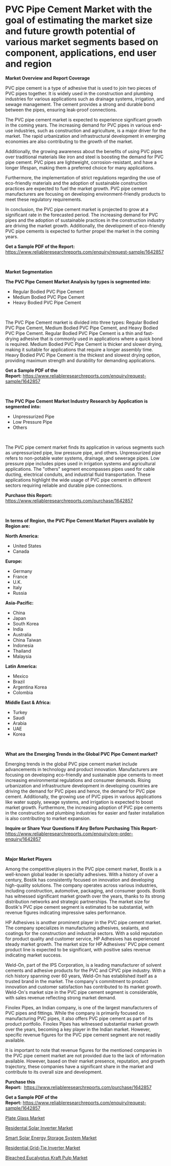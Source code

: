 <p><h1>PVC Pipe Cement Market with the goal of estimating the market size and future growth potential of various market segments based on component, applications, end user and region</h1></p><p><strong>Market Overview and Report Coverage</strong></p>
<p><p>PVC pipe cement is a type of adhesive that is used to join two pieces of PVC pipes together. It is widely used in the construction and plumbing industries for various applications such as drainage systems, irrigation, and sewage management. The cement provides a strong and durable bond between the pipes, ensuring leak-proof connections.</p><p>The PVC pipe cement market is expected to experience significant growth in the coming years. The increasing demand for PVC pipes in various end-use industries, such as construction and agriculture, is a major driver for the market. The rapid urbanization and infrastructural development in emerging economies are also contributing to the growth of the market.</p><p>Additionally, the growing awareness about the benefits of using PVC pipes over traditional materials like iron and steel is boosting the demand for PVC pipe cement. PVC pipes are lightweight, corrosion-resistant, and have a longer lifespan, making them a preferred choice for many applications.</p><p>Furthermore, the implementation of strict regulations regarding the use of eco-friendly materials and the adoption of sustainable construction practices are expected to fuel the market growth. PVC pipe cement manufacturers are focusing on developing environment-friendly products to meet these regulatory requirements.</p><p>In conclusion, the PVC pipe cement market is projected to grow at a significant rate in the forecasted period. The increasing demand for PVC pipes and the adoption of sustainable practices in the construction industry are driving the market growth. Additionally, the development of eco-friendly PVC pipe cements is expected to further propel the market in the coming years.</p></p>
<p><strong>Get a Sample PDF of the Report:</strong> <a href="https://www.reliableresearchreports.com/enquiry/request-sample/1642857">https://www.reliableresearchreports.com/enquiry/request-sample/1642857</a></p>
<p>&nbsp;</p>
<p><strong>Market Segmentation</strong></p>
<p><strong>The PVC Pipe Cement Market Analysis by types is segmented into:</strong></p>
<p><ul><li>Regular Bodied PVC Pipe Cement</li><li>Medium Bodied PVC Pipe Cement</li><li>Heavy Bodied PVC Pipe Cement</li></ul></p>
<p>&nbsp;</p>
<p><p>The PVC Pipe Cement market is divided into three types: Regular Bodied PVC Pipe Cement, Medium Bodied PVC Pipe Cement, and Heavy Bodied PVC Pipe Cement. Regular Bodied PVC Pipe Cement is a thin and fast-drying adhesive that is commonly used in applications where a quick bond is required. Medium Bodied PVC Pipe Cement is thicker and slower drying, making it suitable for applications that require a longer assembly time. Heavy Bodied PVC Pipe Cement is the thickest and slowest drying option, providing maximum strength and durability for demanding applications.</p></p>
<p><strong>Get a Sample PDF of the Report:</strong>&nbsp;<a href="https://www.reliableresearchreports.com/enquiry/request-sample/1642857">https://www.reliableresearchreports.com/enquiry/request-sample/1642857</a></p>
<p>&nbsp;</p>
<p><strong>The PVC Pipe Cement Market Industry Research by Application is segmented into:</strong></p>
<p><ul><li>Unpressurized Pipe</li><li>Low Pressure Pipe</li><li>Others</li></ul></p>
<p>&nbsp;</p>
<p><p>The PVC pipe cement market finds its application in various segments such as unpressurized pipe, low pressure pipe, and others. Unpressurized pipe refers to non-potable water systems, drainage, and sewerage pipes. Low pressure pipe includes pipes used in irrigation systems and agricultural applications. The "others" segment encompasses pipes used for cable ducting, electrical conduits, and industrial fluid transportation. These applications highlight the wide usage of PVC pipe cement in different sectors requiring reliable and durable pipe connections.</p></p>
<p><strong>Purchase this Report:</strong>&nbsp; <a href="https://www.reliableresearchreports.com/purchase/1642857">https://www.reliableresearchreports.com/purchase/1642857</a></p>
<p>&nbsp;</p>
<p><strong>In terms of Region, the PVC Pipe Cement Market Players available by Region are:</strong></p>
<p>
    <p> <strong> North America: </strong>
        <ul>
            <li>United States</li>
            <li>Canada</li>
        </ul>
        </p> 
    <p> <strong> Europe: </strong>
        <ul>
            <li>Germany</li>
            <li>France</li>
            <li>U.K.</li>
            <li>Italy</li>
            <li>Russia</li>
        </ul>
        </p> 
    <p> <strong> Asia-Pacific: </strong>
        <ul>
            <li>China</li>
            <li>Japan</li>
            <li>South Korea</li>
            <li>India</li>
            <li>Australia</li>
            <li>China Taiwan</li>
            <li>Indonesia</li>
            <li>Thailand</li>
            <li>Malaysia</li>
        </ul>
        </p> 
    <p> <strong> Latin America: </strong>
        <ul>
            <li>Mexico</li>
            <li>Brazil</li>
            <li>Argentina Korea</li>
            <li>Colombia</li>
        </ul>
        </p> 
    <p> <strong> Middle East & Africa: </strong>
        <ul>
            <li>Turkey</li>
            <li>Saudi</li>
            <li>Arabia</li>
            <li>UAE</li>
            <li>Korea</li>
        </ul>
    </p>
    </p>
<p>&nbsp;</p>
<p><strong>What are the Emerging Trends in the Global PVC Pipe Cement market?</strong></p>
<p><p>Emerging trends in the global PVC pipe cement market include advancements in technology and product innovation. Manufacturers are focusing on developing eco-friendly and sustainable pipe cements to meet increasing environmental regulations and consumer demands. Rising urbanization and infrastructure development in developing countries are driving the demand for PVC pipes and hence, the demand for PVC pipe cement. Additionally, the growing use of PVC pipes in various applications like water supply, sewage systems, and irrigation is expected to boost market growth. Furthermore, the increasing adoption of PVC pipe cements in the construction and plumbing industries for easier and faster installation is also contributing to market expansion.</p></p>
<p><strong>Inquire or Share Your Questions If Any Before Purchasing This Report</strong>- <a href="https://www.reliableresearchreports.com/enquiry/pre-order-enquiry/1642857">https://www.reliableresearchreports.com/enquiry/pre-order-enquiry/1642857</a></p>
<p>&nbsp;</p>
<p><strong>Major Market Players</strong></p>
<p><p>Among the competitive players in the PVC pipe cement market, Bostik is a well-known global leader in specialty adhesives. With a history of over a century, Bostik has consistently focused on innovation and developing high-quality solutions. The company operates across various industries, including construction, automotive, packaging, and consumer goods. Bostik has witnessed significant market growth over the years, thanks to its strong distribution networks and strategic partnerships. The market size for Bostik's PVC pipe cement segment is estimated to be substantial, with revenue figures indicating impressive sales performance.</p><p>HP Adhesives is another prominent player in the PVC pipe cement market. The company specializes in manufacturing adhesives, sealants, and coatings for the construction and industrial sectors. With a solid reputation for product quality and customer service, HP Adhesives has experienced steady market growth. The market size for HP Adhesives' PVC pipe cement product line is expected to be significant, with positive sales revenue indicating market success.</p><p>Weld-On, part of the IPS Corporation, is a leading manufacturer of solvent cements and adhesive products for the PVC and CPVC pipe industry. With a rich history spanning over 60 years, Weld-On has established itself as a trusted brand in the market. The company's commitment to product innovation and customer satisfaction has contributed to its market growth. Weld-On's market size in the PVC pipe cement segment is considerable, with sales revenue reflecting strong market demand.</p><p>Finolex Pipes, an Indian company, is one of the largest manufacturers of PVC pipes and fittings. While the company is primarily focused on manufacturing PVC pipes, it also offers PVC pipe cement as part of its product portfolio. Finolex Pipes has witnessed substantial market growth over the years, becoming a key player in the Indian market. However, specific revenue figures for the PVC pipe cement segment are not readily available.</p><p>It is important to note that revenue figures for the mentioned companies in the PVC pipe cement market are not provided due to the lack of information available. However, based on their market presence, reputation, and growth trajectory, these companies have a significant share in the market and contribute to its overall size and development.</p></p>
<p><strong>Purchase this Report:</strong>&nbsp;&nbsp;<a href="https://www.reliableresearchreports.com/purchase/1642857">https://www.reliableresearchreports.com/purchase/1642857</a></p>
<p></p>
<p><strong>Get a Sample PDF of the Report:</strong>&nbsp;<a href="https://www.reliableresearchreports.com/enquiry/request-sample/1642857">https://www.reliableresearchreports.com/enquiry/request-sample/1642857</a></p>
<p><p><a href="https://github.com/PeterParrish5/Market-Research-Report-List-2/blob/main/plate-glass-market.md">Plate Glass Market</a></p><p><a href="https://medium.com/@chiragreportprime/residental-solar-inverter-market-outlook-industry-overview-and-forecast-2023-to-2030-bbc4e1b468ff">Residental Solar Inverter Market</a></p><p><a href="https://medium.com/@sainreportprime/smart-solar-energy-storage-system-market-research-report-its-history-and-forecast-2023-to-2030-c38c1eacc542">Smart Solar Energy Storage System Market</a></p><p><a href="https://medium.com/@prachi.reportprime/residential-grid-tie-inverter-market-exploring-market-share-market-trends-and-future-growth-197bf00d2c88">Residential Grid-Tie Inverter Market</a></p><p><a href="https://github.com/WillieWoodard/Market-Research-Report-List-2/blob/main/bleached-eucalyptus-kraft-pulp-market.md">Bleached Eucalyptus Kraft Pulp Market</a></p></p>